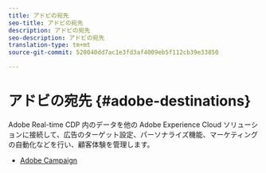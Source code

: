 ```yaml
---
title: アドビの宛先
seo-title: アドビの宛先
description: アドビの宛先
seo-description: アドビの宛先
translation-type: tm+mt
source-git-commit: 520040dd7ac1e3fd3af4009eb5f112cb39e33850

---
```



# アドビの宛先 {#adobe-destinations}

Adobe Real-time CDP 内のデータを他の Adobe Experience Cloud ソリューションに接続して、広告のターゲット設定、パーソナライズ機能、マーケティングの自動化などを行い、顧客体験を管理します。

* [Adobe Campaign](/help/rtcdp/destinations/adobe-campaign-destination.md)